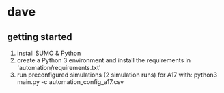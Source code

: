 # dave
## getting started
1. install SUMO & Python
2. create a Python 3 environment and install the requirements in 'automation/requirements.txt'
3. run preconfigured simulations (2 simulation runs) for A17 with: python3 main.py -c automation_config_a17.csv
